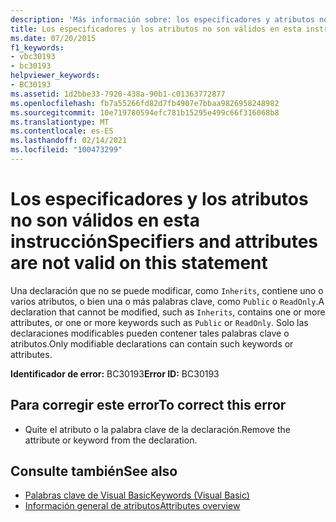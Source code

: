 ```yaml
---
description: 'Más información sobre: los especificadores y atributos no son válidos en esta instrucción'
title: Los especificadores y los atributos no son válidos en esta instrucción
ms.date: 07/20/2015
f1_keywords:
- vbc30193
- bc30193
helpviewer_keywords:
- BC30193
ms.assetid: 1d2bbe33-7920-438a-90b1-c01363772877
ms.openlocfilehash: fb7a55266fd82d7fb4907e7bbaa9826958248982
ms.sourcegitcommit: 10e719780594efc781b15295e499c66f316068b8
ms.translationtype: MT
ms.contentlocale: es-ES
ms.lasthandoff: 02/14/2021
ms.locfileid: "100473299"
---
```

# <a name="specifiers-and-attributes-are-not-valid-on-this-statement"></a><span data-ttu-id="199f5-103">Los especificadores y los atributos no son válidos en esta instrucción</span><span class="sxs-lookup"><span data-stu-id="199f5-103">Specifiers and attributes are not valid on this statement</span></span>

<span data-ttu-id="199f5-104">Una declaración que no se puede modificar, como `Inherits`, contiene uno o varios atributos, o bien una o más palabras clave, como `Public` o `ReadOnly`.</span><span class="sxs-lookup"><span data-stu-id="199f5-104">A declaration that cannot be modified, such as `Inherits`, contains one or more attributes, or one or more keywords such as `Public` or `ReadOnly`.</span></span> <span data-ttu-id="199f5-105">Solo las declaraciones modificables pueden contener tales palabras clave o atributos.</span><span class="sxs-lookup"><span data-stu-id="199f5-105">Only modifiable declarations can contain such keywords or attributes.</span></span>  
  
 <span data-ttu-id="199f5-106">**Identificador de error:** BC30193</span><span class="sxs-lookup"><span data-stu-id="199f5-106">**Error ID:** BC30193</span></span>  
  
## <a name="to-correct-this-error"></a><span data-ttu-id="199f5-107">Para corregir este error</span><span class="sxs-lookup"><span data-stu-id="199f5-107">To correct this error</span></span>  
  
- <span data-ttu-id="199f5-108">Quite el atributo o la palabra clave de la declaración.</span><span class="sxs-lookup"><span data-stu-id="199f5-108">Remove the attribute or keyword from the declaration.</span></span>  
  
## <a name="see-also"></a><span data-ttu-id="199f5-109">Consulte también</span><span class="sxs-lookup"><span data-stu-id="199f5-109">See also</span></span>

- [<span data-ttu-id="199f5-110">Palabras clave de Visual Basic</span><span class="sxs-lookup"><span data-stu-id="199f5-110">Keywords (Visual Basic)</span></span>](../language-reference/keywords/index.md)
- [<span data-ttu-id="199f5-111">Información general de atributos</span><span class="sxs-lookup"><span data-stu-id="199f5-111">Attributes overview</span></span>](../programming-guide/concepts/attributes/index.md)
